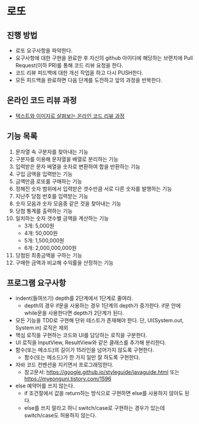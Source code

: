 # 로또
## 진행 방법
* 로또 요구사항을 파악한다.
* 요구사항에 대한 구현을 완료한 후 자신의 github 아이디에 해당하는 브랜치에 Pull Request(이하 PR)를 통해 코드 리뷰 요청을 한다.
* 코드 리뷰 피드백에 대한 개선 작업을 하고 다시 PUSH한다.
* 모든 피드백을 완료하면 다음 단계를 도전하고 앞의 과정을 반복한다.

## 온라인 코드 리뷰 과정
* [텍스트와 이미지로 살펴보는 온라인 코드 리뷰 과정](https://github.com/next-step/nextstep-docs/tree/master/codereview)

## 기능 목록
1.  문자열 속 구분자를 찾아내는 기능
2.  구분자를 이용해 문자열을 배열로 분리하는 기능
3.  입력받은 문자 배열을 숫자로 변환하여 합을 반환하는 기능
4.  구입 금액을 입력받는 기능
5.  금액만큼 로또를 구매하는 기능
6.  정해진 숫자 범위에서 입력받은 갯수만큼 서로 다른 숫자를 발행하는 기능
7.  지난주 당첨 번호를 입력받는 기능
8.  숫자 모음과 숫자 모음중 같은 것을 찾아내는 기능
9.  당첨 통계를 출력하는 기능
10. 일치하는 숫자 갯수별 금액을 계산하는 기능
    *   3개: 5,000원
    *   4개: 50,000원
    *   5개: 1,500,000원
    *   6개: 2,000,000,000원
11. 당첨된 최종금액을 구하는 기능
12. 구매한 금액과 비교해 수익률을 산정하는 기능

## 프로그램 요구사항 
*   indent(들여쓰기) depth를 2단계에서 1단계로 줄여라.
    *   depth의 경우 if문을 사용하는 경우 1단계의 depth가 증가한다. if문 안에 while문을 사용한다면 depth가 2단계가 된다.
*   모든 기능을 TDD로 구현해 단위 테스트가 존재해야 한다. 단, UI(System.out, System.in) 로직은 제외
*   핵심 로직을 구현하는 코드와 UI를 담당하는 로직을 구분한다.
*   UI 로직을 InputView, ResultView와 같은 클래스를 추가해 분리한다.
*   함수(또는 메소드)의 길이가 15라인을 넘어가지 않도록 구현한다. 
    *   함수(또는 메소드)가 한 가지 일만 잘 하도록 구현한다.
*   자바 코드 컨벤션을 지키면서 프로그래밍한다.
    *   참고문서: https://google.github.io/styleguide/javaguide.html 또는 https://myeonguni.tistory.com/1596
*   else 예약어를 쓰지 않는다.
    *   if 조건절에서 값을 return하는 방식으로 구현하면 else를 사용하지 않아도 된다.
    *   else를 쓰지 말라고 하니 switch/case로 구현하는 경우가 있는데 switch/case도 허용하지 않는다.

